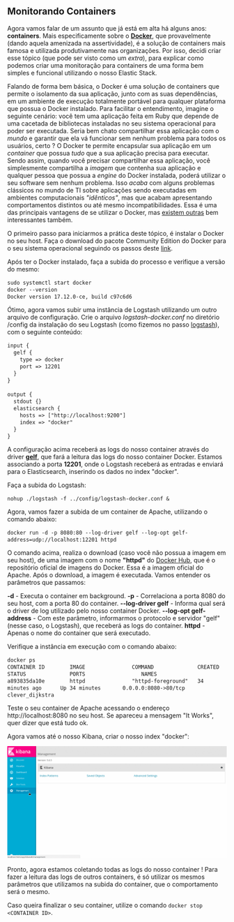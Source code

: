 ## Monitorando Containers

Agora vamos falar de um assunto que já está em alta há alguns anos: __containers__. Mais especificamente sobre o __[Docker](https://www.docker.com/)__, que provavelmente (dando aquela amenizada na assertividade), é a solução de containers mais famosa e utilizada produtivamente nas organizações. Por isso, decidi criar esse tópico (que pode ser visto como um _extra_), para explicar como podemos criar uma monitoração para containers de uma forma bem simples e funcional utilizando o nosso Elastic Stack.

Falando de forma bem básica, o Docker é uma solução de containers que permite o isolamento da sua aplicação, junto com as suas dependências, em um ambiente de execução totalmente portável para qualquer plataforma que possua o Docker instalado. Para facilitar o entendimento, imagine o seguinte cenário: você tem uma aplicação feita em Ruby que depende de uma cacetada de bibliotecas instaladas no seu sistema operacional para poder ser executada. Seria bem chato compartilhar essa aplicação com o _mundo_ e garantir que ela vá funcionar sem nenhum problema para todos os usuários, certo ? O Docker te permite encapsular sua aplicação em um _container_ que possua _tudo_ que a sua aplicação precisa para executar. Sendo assim, quando você precisar compartilhar essa aplicação, você simplesmente compartilha a _imagem_ que contenha sua aplicação e qualquer pessoa que possua a _engine_ do Docker instalada, poderá utilizar o seu software sem nenhum problema. Isso _acaba_ com alguns problemas clássicos no mundo de TI sobre aplicações sendo executadas em ambientes computacionais _"idênticos"_, mas que acabam apresentando comportamentos distintos ou até mesmo incompatibilidades. Essa é uma das principais vantagens de se utilizar o Docker, mas [existem outras](https://www.docker.com/what-container) bem interessantes também.

O primeiro passo para iniciarmos a prática deste tópico, é instalar o Docker no seu host. Faça o download do pacote Community Edition do Docker para o seu sistema operacional seguindo os passos deste [link](https://www.docker.com/community-edition#/download).

Após ter o Docker instalado, faça a subida do processo e verifique a versão do mesmo:

```
sudo systemctl start docker
docker --version
Docker version 17.12.0-ce, build c97c6d6
```

Ótimo, agora vamos subir uma instância de Logstash utilizando um outro arquivo de configuração. Crie o arquivo _logstash-docker.conf_ no diretório /config da instalação do seu Logstash (como fizemos no passo [logstash](/pages/logstash.md)), com o seguinte conteúdo:

```
input {
  gelf {
    type => docker
    port => 12201
  }
}

output {
  stdout {}
  elasticsearch {
    hosts => ["http://localhost:9200"]
    index => "docker"
  }
}
```

A configuração acima receberá as logs do nosso container através do driver __[gelf](https://docs.docker.com/config/containers/logging/gelf/)__, que fará a leitura das logs do nosso container Docker. Estamos associando a porta __12201__, onde o Logstash receberá as entradas e enviará para o Elasticsearch, inserindo os dados no index "docker".

Faça a subida do Logstash:

```
nohup ./logstash -f ../config/logstash-docker.conf &
```

Agora, vamos fazer a subida de um container de Apache, utilizando o comando abaixo:

```
docker run -d -p 8080:80 --log-driver gelf --log-opt gelf-address=udp://localhost:12201 httpd
```

O comando acima, realiza o download (caso você não possua a imagem em seu host), de uma imagem com o nome __"httpd"__ do [Docker Hub](https://hub.docker.com/), que é o repositório oficial de imagens do Docker. Essa é a imagem oficial do Apache. Após o download, a imagem é executada. Vamos entender os parâmetros que passamos:

__-d__ - Executa o container em background.
__-p__ - Correlaciona a porta 8080 do seu host, com a porta 80 do container.
__--log-driver gelf__ - Informa qual será o driver de log utilizado pelo nosso container Docker.
__--log-opt gelf-address__ - Com este parâmetro, informarmos o protocolo e servidor "gelf" (nesse caso, o Logstash), que receberá as logs do container.
__httpd__ - Apenas o nome do container que será executado.

Verifique a instância em execução com o comando abaixo:

```
docker ps
CONTAINER ID        IMAGE               COMMAND              CREATED             STATUS              PORTS                  NAMES
a893835da10e        httpd               "httpd-foreground"   34 minutes ago      Up 34 minutes       0.0.0.0:8080->80/tcp   clever_dijkstra
```

Teste o seu container de Apache acessando o endereço http://localhost:8080 no seu host. Se apareceu a mensagem "It Works", quer dizer que está tudo ok.

Agora vamos até o nosso Kibana, criar o nosso index "docker":

![](/gifs/docker.gif)

Pronto, agora estamos coletando todas as logs do nosso container ! Para fazer a leitura das logs de outros containers, é só utilizar os mesmos parâmetros que utilizamos na subida do container, que o comportamento será o mesmo.

Caso queira finalizar o seu container, utilize o comando `docker stop <CONTAINER ID>`.
